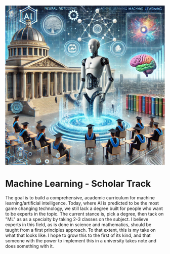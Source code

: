 ![ml_scholar_track_logo](https://github.com/luizmanella/ml_scholar_track/blob/main/ml_scholar_track_logo.jpg?raw=true)
<h1>Machine Learning - Scholar Track</h1>
<p>
The goal is to build a comprehensive, academic curriculum for machine learning/artificial intelligence. Today, where AI is predicted to be the most game changing technology, we still
lack a degree built for people who want to be experts in the topic. The current stance is, pick a degree, then tack on "ML" as as a specialty by taking 2-3 classes on the subject.
I believe experts in this field, as is done in science and mathematics, should be taught from a first principles approach. To that extent, this is my take on what that looks like.
I hope to grow this to the first of its kind, and that someone with the power to implement this in a university takes note and does something with it.
</p>

